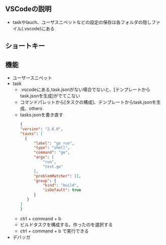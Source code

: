 ## VSCodeの説明
- taskやlauch、ユーザスニペットなどの設定の保存は各フォルダの隠しファイル(.vscode)にある

## ショートキー


## 機能
- ユーザースニペット
- task
  - .vscodeにある,task.jsonがない場合でないと、\[テンプレートからtask.jsonを生成]がでてこない 
  - コマンドパレットから\[タスクの構成]、テンプレートからtask.jsonを生成、others
  - tasks.jsonを書き直す
      ```json
      {
    "version": "2.0.0",
    "tasks": [
        {
            "label": "go run",
            "type": "shell",
            "command": "go",
            "args": [
                "run",
                "test.go"
            ],
            "problemMatcher": [],
            "group": {
                "kind": "build",
                "isDefault": true
            }
         }
      ]
    }
      ```
  - ctrl + command + b
  - ビルドタスクを構成する。作ったのを選択する
  - ctrl + command + b で実行できる
- デバッガ

